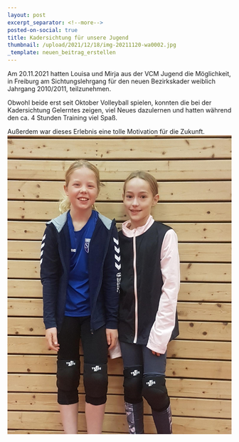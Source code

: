 ```yaml
---
layout: post
excerpt_separator: <!--more-->
posted-on-social: true
title: Kadersichtung für unsere Jugend
thumbnail: /upload/2021/12/18/img-20211120-wa0002.jpg
_template: neuen_beitrag_erstellen
---
```


Am 20.11.2021 hatten Louisa und Mirja aus der VCM Jugend die Möglichkeit, in Freiburg am Sichtungslehrgang für den neuen Bezirkskader weiblich Jahrgang 2010/2011, teilzunehmen.

Obwohl beide erst seit Oktober Volleyball spielen, konnten die bei der Kadersichtung Gelerntes zeigen, viel Neues dazulernen und hatten während den ca. 4 Stunden Training viel Spaß.

Außerdem war dieses Erlebnis eine tolle Motivation für die Zukunft.![](/upload/2021/12/18/20211125_170835.jpg)

